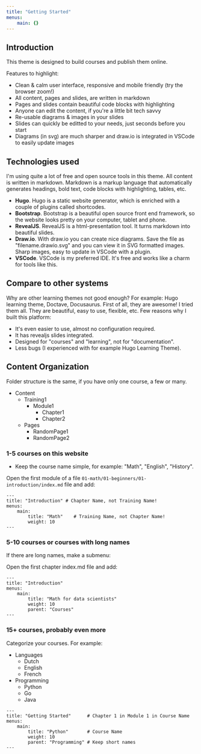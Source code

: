```yaml
---
title: "Getting Started"
menus:
    main: {}
---
```


## Introduction

This theme is designed to build courses and publish them online. 

Features to highlight:

* Clean & calm user interface, responsive and mobile friendly (try the browser zoom!)
* All content, pages and slides, are written in markdown
* Pages and slides contain beautiful code blocks with highlighting
* Anyone can edit the content, if you're a little bit tech savvy
* Re-usable diagrams & images in your slides
* Slides can quickly be editted to your needs, just seconds before you start
* Diagrams (in svg) are much sharper and draw.io is integrated in VSCode to easily update images

## Technologies used

I'm using quite a lot of free and open source tools in this theme. All content is written in markdown. Markdown is a markup language that automatically generates headings, bold text, code blocks with highlighting, tables, etc.

* **Hugo**. Hugo is a static website generator, which is enriched with a couple of plugins called shortcodes.
* **Bootstrap**. Bootstrap is a beautiful open source front end framework, so the website looks pretty on your computer, tablet and phone.
* **RevealJS**. RevealJS is a html-presentation tool. It turns markdown into beautiful slides. 
* **Draw.io**. With draw.io you can create nice diagrams. Save the file as "filename.drawio.svg" and you can view it in SVG formatted images. Sharp images, easy to update in VSCode with a plugin.
* **VSCode**. VSCode is my preferred IDE. It's free and works like a charm for tools like this.

## Compare to other systems

Why are other learning themes not good enough? For example: Hugo learning theme, Doctave, Docusaurus. First of all, they are awesome! I tried them all. They are beautiful, easy to use, flexible, etc. Few reasons why I built this platform:

* It's even easier to use, almost no configuration required.
* It has revealjs slides integrated.
* Designed for "courses" and "learning", not for "documentation".
* Less bugs (I experienced with for example Hugo Learning Theme).

## Content Organization

Folder structure is the same, if you have only one course, a few or many.

* Content
    * Training1
        * Module1
            * Chapter1
            * Chapter2
    * Pages
        * RandomPage1
        * RandomPage2

### 1-5 courses on this website

* Keep the course name simple, for example: "Math", "English", "History".

Open the first module of a file `01-math/01-beginners/01-introduction/index.md` file and add:

```text []
---
title: "Introduction" # Chapter Name, not Training Name!
menus:
    main:
        title: "Math"    # Training Name, not Chapter Name!
        weight: 10
---
```

### 5-10 courses or courses with long names

If there are long names, make a submenu:

Open the first chapter index.md file and add:

```text []
---
title: "Introduction"
menus:
    main:
        title: "Math for data scientists"
        weight: 10
        parent: "Courses"
---
```

### 15+ courses, probably even more

Categorize your courses. For example:

* Languages
    * Dutch
    * English
    * French
* Programming
    * Python
    * Go
    * Java

```text []
---
title: "Getting Started"      # Chapter 1 in Module 1 in Course Name
menus:
    main:
        title: "Python"       # Course Name
        weight: 10
        parent: "Programming" # Keep short names
---
```